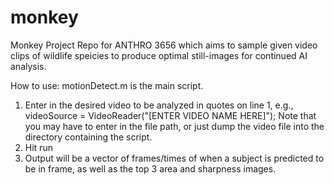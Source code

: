 # monkey
Monkey Project Repo
for ANTHRO 3656 which aims to sample given video clips of wildlife speicies to produce optimal still-images for continued AI analysis.

How to use: motionDetect.m is the main script. 
1. Enter in the desired video to be analyzed in quotes on line 1, e.g.,
  videoSource = VideoReader("[ENTER VIDEO NAME HERE]");
  Note that you may have to enter in the file path, or just dump the video file into the directory containing the script.
2. Hit run
3. Output will be a vector of frames/times of when a subject is predicted to be in frame, as well as the top 3 area and sharpness images.
 
